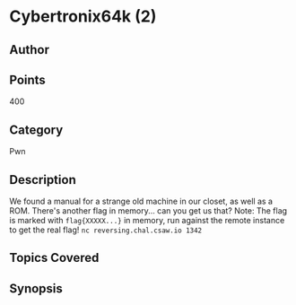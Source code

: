 # Cybertronix64k (2)
## Author

## Points
400
## Category
Pwn
## Description
We found a manual for a strange old machine in our closet, as well as a ROM. There's another flag in memory... can you get us that?
Note: The flag is marked with `flag{XXXXX...}` in memory, run against the remote instance to get the real flag!
`nc reversing.chal.csaw.io 1342`
## Topics Covered

## Synopsis

